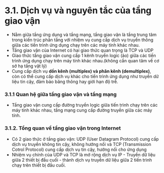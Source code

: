 # 3.1. Dịch vụ và nguyên tắc của tầng giao vận

- Nằm giữa tầng ứng dụng và tầng mạng, tầng giao vận là tầng trung tâm trong kiến trúc phân tầng với nhiệm vụ cung cấp dịch vụ truyền thông giữa các tiến trình ứng dụng chạy trên các máy tính khác nhau.
- Tầng giao vận của Internet có hai giao thức quan trọng là TCP và UDP
- Giao thức tầng giao vận cung cấp 1 kênh truyền logic (ảo) giữa các tiến trình ứng dụng chạy trên máy tính khác nhau.(không cần quan tâm về cơ sở hạ tầng vật lý)
- Cung cấp dịch vụ **dồn kênh (multiplex) và phân kênh (demultiplex)**, còn có thể cung cấp dịch vụ khác cho tiến trình ứng dụng như truyền dữ liệu tin cậy, đảm bảo băng thông hay giới hạn độ trễ.

### 3.1.1 Quan hệ giữa tầng giao vận và tầng mạng
- Tầng giao vận cung cấp đường truyền logic giữa tiến trình chạy trên các máy tính khác nhau, tầng mạng cung cấp đường truyền giữa các máy tính.

### 3.1.2. Tổng quan về tầng giao vận trong Internet
- Có 2 giao thức ở tầng giao vận: UDP (User Datagram Protocol) cung cấp dịch vụ truyền không tin cậy, không hướng nối và TCP (Transmission Cotrol Protocol) cung cấp dịch vụ tin cậy, hướng nối cho ứng dụng
- Nhiệm vụ chính của UDP và TCP là mở rộng dịch vụ IP - Truyền dữ liệu giữa 2 thiết bị đầu cuối - thành dịch vụ truyền dữ liệu giữa 2 tiến trình chạy trên thiết bị đầu cuối.
